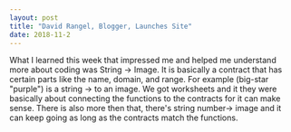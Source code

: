 ```yaml
---
layout: post
title: "David Rangel, Blogger, Launches Site"
date: 2018-11-2
---
```


What I learned this week that impressed me and helped me understand more about coding was String -> Image. It is basically a contract that has certain parts like the name, domain, and range. For example (big-star "purple") is a string -> to an image. We got worksheets and it they were basically about connecting the functions to the contracts for it can make sense. There is also more then that, there's string number-> image and it can keep going as long as the contracts match the functions.
